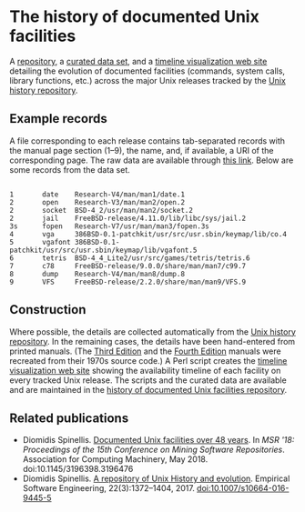 # The history of documented Unix facilities
A [repository](https://github.com/dspinellis/unix-history-man),
a [curated data set](https://dspinellis.github.io/unix-history-man/data.zip),
and a [timeline visualization web site](https://dspinellis.github.io/unix-history-man/index.html)
detailing the evolution of documented facilities
(commands, system calls, library functions, etc.)
across the major Unix releases tracked by the
[Unix history repository](https://github.com/dspinellis/unix-history-repo).

## Example records
A file corresponding to each release contains tab-separated records
with the manual page section (1–9), the name,
and, if available, a URI of the corresponding page.
The raw data are available through
[this link](https://dspinellis.github.io/unix-history-man/data.zip).
Below are some records from the data set.
```

1       date    Research-V4/man/man1/date.1
2       open    Research-V3/man/man2/open.2
2       socket  BSD-4_2/usr/man/man2/socket.2
2       jail    FreeBSD-release/4.11.0/lib/libc/sys/jail.2
3s      fopen   Research-V7/usr/man/man3/fopen.3s
4       vga     386BSD-0.1-patchkit/usr/src/usr.sbin/keymap/lib/co.4
5       vgafont 386BSD-0.1-patchkit/usr/src/usr.sbin/keymap/lib/vgafont.5
6       tetris  BSD-4_4_Lite2/usr/src/games/tetris/tetris.6
7       c78     FreeBSD-release/9.0.0/share/man/man7/c99.7
8       dump    Research-V4/man/man8/dump.8
9       VFS     FreeBSD-release/2.2.0/share/man/man9/VFS.9
```

## Construction
Where possible, the details are collected automatically from the
[Unix history repository](https://github.com/dspinellis/unix-history-repo).
In the remaining cases, the details have been hand-entered from printed
manuals.
(The [Third Edition](https://github.com/dspinellis/unix-v3man) and
the [Fourth Edition](https://github.com/dspinellis/unix-v4man)
manuals were recreated from their 1970s source code.)
A Perl script creates the
[timeline visualization web site](https://dspinellis.github.io/unix-history-man/index.html)
showing the availability timeline of each facility
on every tracked Unix release.
The scripts and the curated data are available and are
maintained in the
[history of documented Unix facilities repository](https://github.com/dspinellis/unix-history-man).

## Related publications
* Diomidis Spinellis. [Documented Unix facilities over 48 years](https://www.dmst.aueb.gr/dds/pubs/conf/2018-MSR-Unix-man/html/unix-man.pdf).  In
*MSR '18: Proceedings of the 15th Conference on Mining Software Repositories*.
Association for Computing Machinery, May 2018. doi:10.1145/3196398.3196476
* Diomidis Spinellis.
[A repository of Unix History and evolution](http://www.dmst.aueb.gr/dds/pubs/jrnl/2016-EMPSE-unix-history/html/unix-history.html).
Empirical Software Engineering, 22(3):1372–1404, 2017.
[doi:10.1007/s10664-016-9445-5](http://dx.doi.org/10.1007/s10664-016-9445-5)
